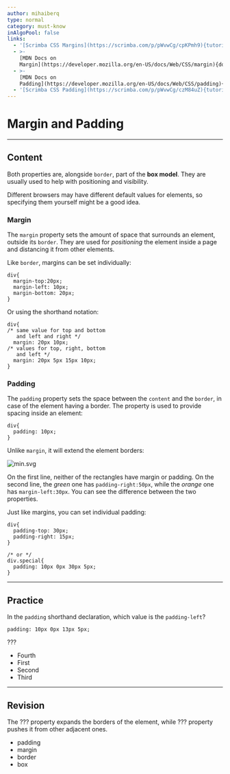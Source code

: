 ```yaml
---
author: mihaiberq
type: normal
category: must-know
inAlgoPool: false
links:
  - '[Scrimba CSS Margins](https://scrimba.com/p/pWvwCg/cpKPmh9){tutorial}'
  - >-
    [MDN Docs on
    Margin](https://developer.mozilla.org/en-US/docs/Web/CSS/margin){documentation}
  - >-
    [MDN Docs on
    Padding](https://developer.mozilla.org/en-US/docs/Web/CSS/padding){documentation}
  - '[Scrimba CSS Padding](https://scrimba.com/p/pWvwCg/czM84uZ){tutorial}'
---
```


# Margin and Padding


---

## Content

Both properties are, alongside `border`, part of the **box model**. They are usually used to help with positioning and visibility.

Different browsers may have different default values for elements, so specifying them yourself might be a good idea.

### Margin

The `margin` property sets the amount of space that surrounds an element, outside its `border`. They are used for *positioning* the element inside a page and distancing it from other elements.

Like `border`, margins can be set individually:

```plain-text
div{
  margin-top:20px;
  margin-left: 10px;
  margin-bottom: 20px;
}
```

Or using the shorthand notation:

```plain-text
div{
/* same value for top and bottom
   and left and right */
  margin: 20px 10px;
/* values for top, right, bottom
   and left */
  margin: 20px 5px 15px 10px;
}
```

### Padding

The `padding` property sets the space between the `content` and the `border`, in case of the element having a border. The property is used to provide spacing inside an element:

```plain-text
div{
  padding: 10px;
}
```

Unlike `margin`, it will extend the element borders:

![min.svg](https://img.enkipro.com/a56ff0ee4baa0162a400e442f55d38cc.png)

On the first line, neither of the rectangles have margin or padding. On the second line, the *green* one has `padding-right:50px`, while the *orange* one has `margin-left:30px`. You can see the difference between the two properties.

Just like margins, you can set individual padding:

```plain-text
div{
  padding-top: 30px;
  padding-right: 15px;
}

/* or */
div.special{
  padding: 10px 0px 30px 5px;
}
```


---

## Practice

In the `padding` shorthand declaration, which value is the `padding-left`?

```plain-text
padding: 10px 0px 13px 5px;
```

???

- Fourth
- First
- Second
- Third


---

## Revision

The ??? property expands the borders of the element, while ??? property pushes it from other adjacent ones.

- padding
- margin
- border
- box
 
